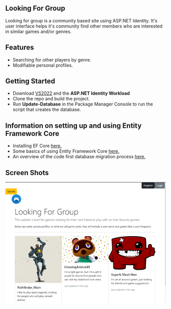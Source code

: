 ## Looking For Group
Looking for group is a community based site using ASP.NET Identity. It's user interface helps it's community find other members who are 
interested in similar games and/or genres. 

## Features
- Searching for other players by genre.
- Modifiable personal profiles.

## Getting Started
- Download [VS2022](https://visualstudio.microsoft.com/vs/) and the **ASP.NET Identity Workload**
- Clone the repo and build the project.
- Run **Update-Database** in the Package Manager Console to run the script that creates the database.

## Information on setting up and using Entity Framework Core
- Installing EF Core [here.](https://docs.microsoft.com/en-us/ef/core/get-started/overview/install)
- Some basics of using Entity Framework Core [here.](https://docs.microsoft.com/en-us/ef/core/get-started/overview/first-app?tabs=netcore-cli)
- An overview of the code first database migration process [here.](https://docs.microsoft.com/en-us/ef/core/dbcontext-configuration/)

## Screen Shots
![The Title Page](Screenshots/TitlePage.png)
